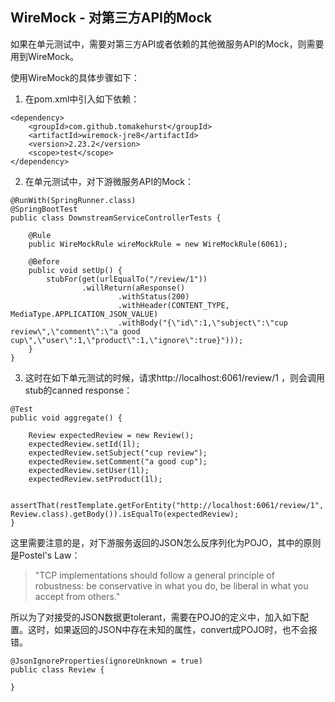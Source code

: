 ## WireMock - 对第三方API的Mock

如果在单元测试中，需要对第三方API或者依赖的其他微服务API的Mock，则需要用到WireMock。

使用WireMock的具体步骤如下：

1. 在pom.xml中引入如下依赖：
```
<dependency>
    <groupId>com.github.tomakehurst</groupId>
    <artifactId>wiremock-jre8</artifactId>
    <version>2.23.2</version>
    <scope>test</scope>
</dependency>
```

2. 在单元测试中，对下游微服务API的Mock：
```
@RunWith(SpringRunner.class)
@SpringBootTest
public class DownstreamServiceControllerTests {

    @Rule
    public WireMockRule wireMockRule = new WireMockRule(6061);

    @Before
    public void setUp() {
        stubFor(get(urlEqualTo("/review/1"))
                .willReturn(aResponse()
                        .withStatus(200)
                        .withHeader(CONTENT_TYPE, MediaType.APPLICATION_JSON_VALUE)
                        .withBody("{\"id\":1,\"subject\":\"cup review\",\"comment\":\"a good cup\",\"user\":1,\"product\":1,\"ignore\":true}")));
    }
}
```

3. 这时在如下单元测试的时候，请求http://localhost:6061/review/1 ，则会调用stub的canned response：
```
@Test
public void aggregate() {

    Review expectedReview = new Review();
    expectedReview.setId(1l);
    expectedReview.setSubject("cup review");
    expectedReview.setComment("a good cup");
    expectedReview.setUser(1l);
    expectedReview.setProduct(1l);

    assertThat(restTemplate.getForEntity("http://localhost:6061/review/1", Review.class).getBody()).isEqualTo(expectedReview);
}
```

这里需要注意的是，对下游服务返回的JSON怎么反序列化为POJO，其中的原则是Postel's Law：

> "TCP implementations should follow a general principle of robustness: be conservative in what you do, be liberal in what you accept from others."

所以为了对接受的JSON数据更tolerant，需要在POJO的定义中，加入如下配置。这时，如果返回的JSON中存在未知的属性，convert成POJO时，也不会报错。

```
@JsonIgnoreProperties(ignoreUnknown = true)
public class Review {

}
```


